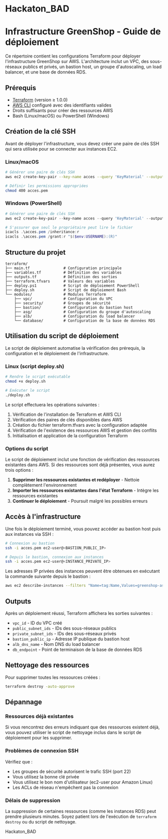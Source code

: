 # Hackaton_BAD

# Infrastructure GreenShop - Guide de déploiement

Ce répertoire contient les configurations Terraform pour déployer l'infrastructure GreenShop sur AWS. L'architecture inclut un VPC, des sous-réseaux publics et privés, un bastion host, un groupe d'autoscaling, un load balancer, et une base de données RDS.

## Prérequis

* [Terraform](https://www.terraform.io/downloads.html) (version ≥ 1.0.0)
* [AWS CLI](https://aws.amazon.com/cli/) configuré avec des identifiants valides
* Droits suffisants pour créer des ressources AWS
* Bash (Linux/macOS) ou PowerShell (Windows)

## Création de la clé SSH

Avant de déployer l'infrastructure, vous devez créer une paire de clés SSH qui sera utilisée pour se connecter aux instances EC2.

### Linux/macOS

```bash
# Générer une paire de clés SSH
aws ec2 create-key-pair --key-name acces --query 'KeyMaterial' --output text > acces.pem

# Définir les permissions appropriées
chmod 400 acces.pem
```

### Windows (PowerShell)

```powershell
# Générer une paire de clés SSH
aws ec2 create-key-pair --key-name acces --query 'KeyMaterial' --output text | Out-File -Encoding ascii -FilePath acces.pem

# S'assurer que seul le propriétaire peut lire le fichier
icacls .\acces.pem /inheritance:r
icacls .\acces.pem /grant:r "$($env:USERNAME):(R)"
```

## Structure du projet

```
terraform/
├── main.tf               # Configuration principale
├── variables.tf          # Définition des variables
├── outputs.tf            # Définition des sorties
├── terraform.tfvars      # Valeurs des variables
├── deploy.ps1            # Script de déploiement PowerShell
├── deploy.sh             # Script de déploiement Bash
└── modules/              # Modules Terraform
    ├── vpc/              # Configuration du VPC
    ├── security/         # Groupes de sécurité
    ├── bastion/          # Configuration du bastion host
    ├── asg/              # Configuration du groupe d'autoscaling
    ├── alb/              # Configuration du load balancer
    └── database/         # Configuration de la base de données RDS
```

## Utilisation du script de déploiement

Le script de déploiement automatise la vérification des prérequis, la configuration et le déploiement de l'infrastructure.

### Linux (script deploy.sh)

```bash
# Rendre le script exécutable
chmod +x deploy.sh

# Exécuter le script
./deploy.sh
```

Le script effectuera les opérations suivantes :

1. Vérification de l'installation de Terraform et AWS CLI
2. Vérification des paires de clés disponibles dans AWS
3. Création du fichier terraform.tfvars avec la configuration adaptée
4. Vérification de l'existence des ressources AWS et gestion des conflits
5. Initialisation et application de la configuration Terraform

### Options du script

Le script de déploiement inclut une fonction de vérification des ressources existantes dans AWS. Si des ressources sont déjà présentes, vous aurez trois options :

1. **Supprimer les ressources existantes et redéployer** - Nettoie complètement l'environnement
2. **Importer les ressources existantes dans l'état Terraform** - Intègre les ressources existantes
3. **Continuer le déploiement** - Poursuit malgré les possibles erreurs

## Accès à l'infrastructure

Une fois le déploiement terminé, vous pouvez accéder au bastion host puis aux instances via SSH :

```bash
# Connexion au bastion
ssh -i acces.pem ec2-user@<BASTION_PUBLIC_IP>

# Depuis le bastion, connexion aux instances
ssh -i acces.pem ec2-user@<INSTANCE_PRIVATE_IP>
```

Les adresses IP privées des instances peuvent être obtenues en exécutant la commande suivante depuis le bastion :

```bash
aws ec2 describe-instances --filters "Name=tag:Name,Values=greenshop-asg-instance" --query "Reservations[*].Instances[*].[PrivateIpAddress]" --output text
```

## Outputs

Après un déploiement réussi, Terraform affichera les sorties suivantes :

* `vpc_id` - ID du VPC créé
* `public_subnet_ids` - IDs des sous-réseaux publics
* `private_subnet_ids` - IDs des sous-réseaux privés
* `bastion_public_ip` - Adresse IP publique du bastion host
* `alb_dns_name` - Nom DNS du load balancer
* `db_endpoint` - Point de terminaison de la base de données RDS

## Nettoyage des ressources

Pour supprimer toutes les ressources créées :

```bash
terraform destroy -auto-approve
```

## Dépannage

### Ressources déjà existantes

Si vous rencontrez des erreurs indiquant que des ressources existent déjà, vous pouvez utiliser le script de nettoyage inclus dans le script de déploiement pour les supprimer.

### Problèmes de connexion SSH

Vérifiez que :

* Les groupes de sécurité autorisent le trafic SSH (port 22)
* Vous utilisez la bonne clé privée
* Vous utilisez le bon nom d'utilisateur (ec2-user pour Amazon Linux)
* Les ACLs de réseau n'empêchent pas la connexion

### Délais de suppression

La suppression de certaines ressources (comme les instances RDS) peut prendre plusieurs minutes. Soyez patient lors de l'exécution de `terraform destroy` ou du script de nettoyage.

Hackaton_BAD
